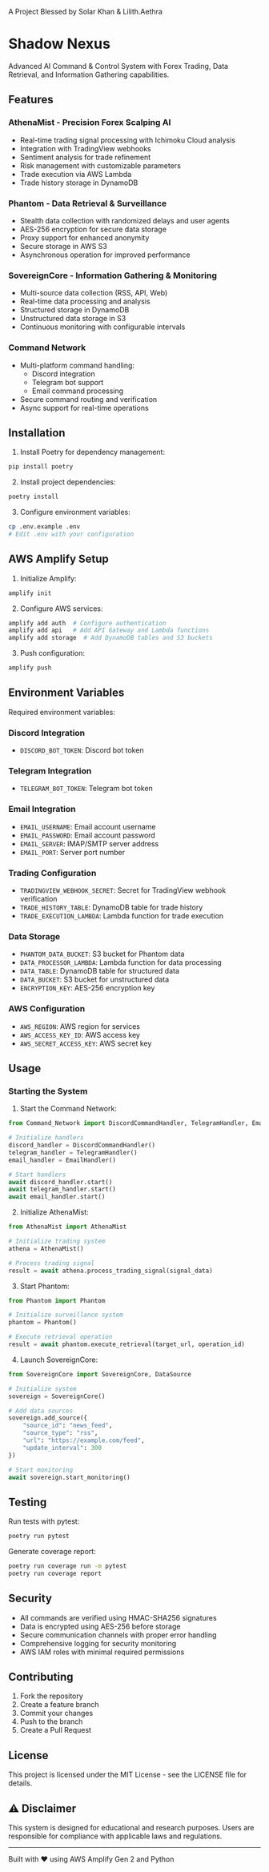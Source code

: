 A Project Blessed by Solar Khan & Lilith.Aethra

# Shadow Nexus

Advanced AI Command & Control System with Forex Trading, Data Retrieval, and Information Gathering capabilities.

## Features

### AthenaMist - Precision Forex Scalping AI
- Real-time trading signal processing with Ichimoku Cloud analysis
- Integration with TradingView webhooks
- Sentiment analysis for trade refinement
- Risk management with customizable parameters
- Trade execution via AWS Lambda
- Trade history storage in DynamoDB

### Phantom - Data Retrieval & Surveillance
- Stealth data collection with randomized delays and user agents
- AES-256 encryption for secure data storage
- Proxy support for enhanced anonymity
- Secure storage in AWS S3
- Asynchronous operation for improved performance

### SovereignCore - Information Gathering & Monitoring
- Multi-source data collection (RSS, API, Web)
- Real-time data processing and analysis
- Structured storage in DynamoDB
- Unstructured data storage in S3
- Continuous monitoring with configurable intervals

### Command Network
- Multi-platform command handling:
  - Discord integration
  - Telegram bot support
  - Email command processing
- Secure command routing and verification
- Async support for real-time operations

## Installation

1. Install Poetry for dependency management:
```bash
pip install poetry
```

2. Install project dependencies:
```bash
poetry install
```

3. Configure environment variables:
```bash
cp .env.example .env
# Edit .env with your configuration
```

## AWS Amplify Setup

1. Initialize Amplify:
```bash
amplify init
```

2. Configure AWS services:
```bash
amplify add auth  # Configure authentication
amplify add api   # Add API Gateway and Lambda functions
amplify add storage  # Add DynamoDB tables and S3 buckets
```

3. Push configuration:
```bash
amplify push
```

## Environment Variables

Required environment variables:

### Discord Integration
- `DISCORD_BOT_TOKEN`: Discord bot token

### Telegram Integration
- `TELEGRAM_BOT_TOKEN`: Telegram bot token

### Email Integration
- `EMAIL_USERNAME`: Email account username
- `EMAIL_PASSWORD`: Email account password
- `EMAIL_SERVER`: IMAP/SMTP server address
- `EMAIL_PORT`: Server port number

### Trading Configuration
- `TRADINGVIEW_WEBHOOK_SECRET`: Secret for TradingView webhook verification
- `TRADE_HISTORY_TABLE`: DynamoDB table for trade history
- `TRADE_EXECUTION_LAMBDA`: Lambda function for trade execution

### Data Storage
- `PHANTOM_DATA_BUCKET`: S3 bucket for Phantom data
- `DATA_PROCESSOR_LAMBDA`: Lambda function for data processing
- `DATA_TABLE`: DynamoDB table for structured data
- `DATA_BUCKET`: S3 bucket for unstructured data
- `ENCRYPTION_KEY`: AES-256 encryption key

### AWS Configuration
- `AWS_REGION`: AWS region for services
- `AWS_ACCESS_KEY_ID`: AWS access key
- `AWS_SECRET_ACCESS_KEY`: AWS secret key

## Usage

### Starting the System

1. Start the Command Network:
```python
from Command_Network import DiscordCommandHandler, TelegramHandler, EmailHandler

# Initialize handlers
discord_handler = DiscordCommandHandler()
telegram_handler = TelegramHandler()
email_handler = EmailHandler()

# Start handlers
await discord_handler.start()
await telegram_handler.start()
await email_handler.start()
```

2. Initialize AthenaMist:
```python
from AthenaMist import AthenaMist

# Initialize trading system
athena = AthenaMist()

# Process trading signal
result = await athena.process_trading_signal(signal_data)
```

3. Start Phantom:
```python
from Phantom import Phantom

# Initialize surveillance system
phantom = Phantom()

# Execute retrieval operation
result = await phantom.execute_retrieval(target_url, operation_id)
```

4. Launch SovereignCore:
```python
from SovereignCore import SovereignCore, DataSource

# Initialize system
sovereign = SovereignCore()

# Add data sources
sovereign.add_source({
    "source_id": "news_feed",
    "source_type": "rss",
    "url": "https://example.com/feed",
    "update_interval": 300
})

# Start monitoring
await sovereign.start_monitoring()
```

## Testing

Run tests with pytest:
```bash
poetry run pytest
```

Generate coverage report:
```bash
poetry run coverage run -m pytest
poetry run coverage report
```

## Security

- All commands are verified using HMAC-SHA256 signatures
- Data is encrypted using AES-256 before storage
- Secure communication channels with proper error handling
- Comprehensive logging for security monitoring
- AWS IAM roles with minimal required permissions

## Contributing

1. Fork the repository
2. Create a feature branch
3. Commit your changes
4. Push to the branch
5. Create a Pull Request

## License

This project is licensed under the MIT License - see the LICENSE file for details.

## ⚠️ Disclaimer

This system is designed for educational and research purposes. Users are responsible for compliance with applicable laws and regulations.

---
Built with ❤️ using AWS Amplify Gen 2 and Python 
